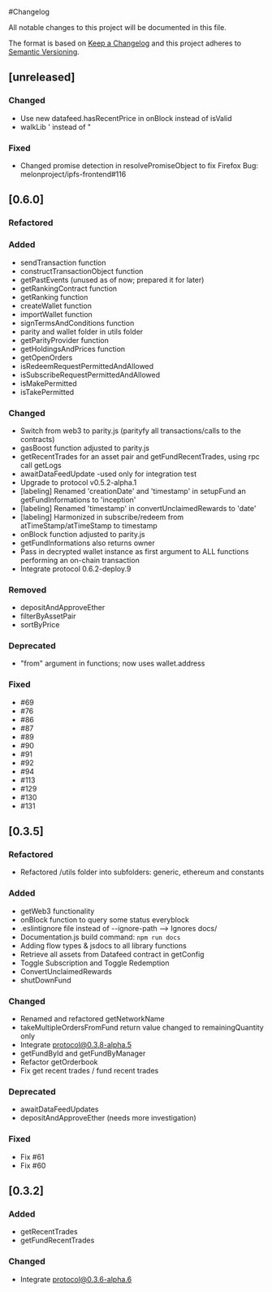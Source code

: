 #Changelog

All notable changes to this project will be documented in this file.

The format is based on [Keep a Changelog](http://keepachangelog.com/en/1.0.0/)
and this project adheres to
[Semantic Versioning](http://semver.org/spec/v2.0.0.html).

## [unreleased]

### Changed

* Use new datafeed.hasRecentPrice in onBlock instead of isValid
* walkLib ' instead of "

### Fixed

* Changed promise detection in resolvePromiseObject to fix Firefox Bug: melonproject/ipfs-frontend#116

## [0.6.0]

### Refactored

### Added

* sendTransaction function
* constructTransactionObject function
* getPastEvents (unused as of now; prepared it for later)
* getRankingContract function
* getRanking function
* createWallet function
* importWallet function
* signTermsAndConditions function
* parity and wallet folder in utils folder
* getParityProvider function
* getHoldingsAndPrices function
* getOpenOrders
* isRedeemRequestPermittedAndAllowed
* isSubscribeRequestPermittedAndAllowed
* isMakePermitted
* isTakePermitted

### Changed

* Switch from web3 to parity.js (parityfy all transactions/calls to the contracts)
* gasBoost function adjusted to parity.js
* getRecentTrades for an asset pair and getFundRecentTrades, using rpc call getLogs
* awaitDataFeedUpdate -used only for integration test
* Upgrade to protocol v0.5.2-alpha.1
* [labeling] Renamed 'creationDate' and 'timestamp' in setupFund an getFundInformations to 'inception'
* [labeling] Renamed 'timestamp' in convertUnclaimedRewards to 'date'
* [labeling] Harmonized in subscribe/redeem from atTimeStamp/atTimeStamp to timestamp
* onBlock function adjusted to parity.js
* getFundInformations also returns owner
* Pass in decrypted wallet instance as first argument to ALL functions performing an on-chain transaction
* Integrate protocol 0.6.2-deploy.9

### Removed

* depositAndApproveEther
* filterByAssetPair
* sortByPrice

### Deprecated

* "from" argument in functions; now uses wallet.address

### Fixed

* #69
* #76
* #86
* #87
* #89
* #90
* #91
* #92
* #94
* #113
* #129
* #130
* #131

## [0.3.5]

### Refactored

* Refactored /utils folder into subfolders: generic, ethereum and constants

### Added

* getWeb3 functionality
* onBlock function to query some status everyblock
* .eslintignore file instead of --ignore-path --> Ignores docs/
* Documentation.js build command: `npm run docs`
* Adding flow types & jsdocs to all library functions
* Retrieve all assets from Datafeed contract in getConfig
* Toggle Subscription and Toggle Redemption
* ConvertUnclaimedRewards
* shutDownFund

### Changed

* Renamed and refactored getNetworkName
* takeMultipleOrdersFromFund return value changed to remainingQuantity only
* Integrate protocol@0.3.8-alpha.5
* getFundById and getFundByManager
* Refactor getOrderbook
* Fix get recent trades / fund recent trades

### Deprecated

* awaitDataFeedUpdates
* depositAndApproveEther (needs more investigation)

### Fixed

* Fix #61
* Fix #60

## [0.3.2]

### Added

* getRecentTrades
* getFundRecentTrades

### Changed

* Integrate protocol@0.3.6-alpha.6
